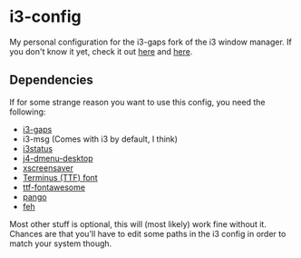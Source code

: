 # i3-config
My personal configuration for the i3-gaps fork of the i3 window manager.
If you don't know it yet, check it out [here](https://i3wm.org/) and [here](https://github.com/Airblader/i3).

Dependencies
------------
If for some strange reason you want to use this config, you need the following:
* [i3-gaps](https://github.com/Airblader/i3)
* i3-msg (Comes with i3 by default, I think)
* [i3status](https://i3wm.org/i3status/)
* [j4-dmenu-desktop](https://github.com/enkore/j4-dmenu-desktop)
* [xscreensaver](https://www.jwz.org/xscreensaver/)
* [Terminus (TTF) font](http://files.ax86.net/terminus-ttf/)
* [ttf-fontawesome](https://aur.archlinux.org/packages/ttf-font-awesome/)
* [pango](http://www.pango.org/)
* [feh](http://feh.finalrewind.org/)

Most other stuff is optional, this will (most likely) work fine without it.
Chances are that you'll have to edit some paths in the i3 config in order to match your system though.
